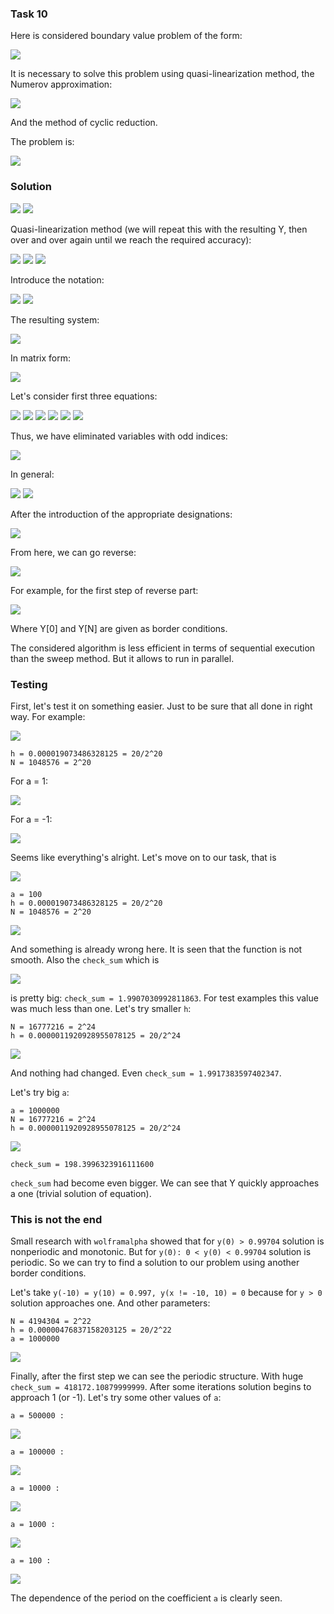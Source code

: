 ### Task 10

Here is considered boundary value problem of the form:

<img src="https://raw.githubusercontent.com/ilkoch008/OpenMP_tasks/master/task10/misc/Screenshot_1.png" width="">

It is necessary to solve this problem using quasi-linearization method, the Numerov approximation:

<img src="https://raw.githubusercontent.com/ilkoch008/OpenMP_tasks/master/task10/misc/Screenshot_2.png" width="">

And the method of cyclic reduction. 

The problem is: 

<img src="https://raw.githubusercontent.com/ilkoch008/OpenMP_tasks/master/task10/misc/Screenshot_3.png" width="">

### Solution

<img src="https://raw.githubusercontent.com/ilkoch008/OpenMP_tasks/master/task10/misc/Screenshot_4.png" width="">

<img src="https://raw.githubusercontent.com/ilkoch008/OpenMP_tasks/master/task10/misc/Screenshot_5.png" width="">

Quasi-linearization method (we will repeat this with the resulting Y, then over and over again until we reach the required accuracy):

<img src="https://raw.githubusercontent.com/ilkoch008/OpenMP_tasks/master/task10/misc/Screenshot_6.png" width="">

<img src="https://raw.githubusercontent.com/ilkoch008/OpenMP_tasks/master/task10/misc/Screenshot_7.png" width="">

<img src="https://raw.githubusercontent.com/ilkoch008/OpenMP_tasks/master/task10/misc/Screenshot_8.png" width="">

Introduce the notation:

<img src="https://raw.githubusercontent.com/ilkoch008/OpenMP_tasks/master/task10/misc/Screenshot_9.png" width="">

<img src="https://raw.githubusercontent.com/ilkoch008/OpenMP_tasks/master/task10/misc/Screenshot_10.png" width="">

The resulting system:

<img src="https://raw.githubusercontent.com/ilkoch008/OpenMP_tasks/master/task10/misc/Screenshot_11.png" width="">

In matrix form:

<img src="https://raw.githubusercontent.com/ilkoch008/OpenMP_tasks/master/task10/misc/Screenshot_12.png" width="">

Let's consider first three equations:

<img src="https://raw.githubusercontent.com/ilkoch008/OpenMP_tasks/master/task10/misc/Screenshot_13.png" width="">

<img src="https://raw.githubusercontent.com/ilkoch008/OpenMP_tasks/master/task10/misc/Screenshot_14.png" width="">

<img src="https://raw.githubusercontent.com/ilkoch008/OpenMP_tasks/master/task10/misc/Screenshot_15.png" width="">

<img src="https://raw.githubusercontent.com/ilkoch008/OpenMP_tasks/master/task10/misc/Screenshot_16.png" width="">

<img src="https://raw.githubusercontent.com/ilkoch008/OpenMP_tasks/master/task10/misc/Screenshot_17.png" width="">

<img src="https://raw.githubusercontent.com/ilkoch008/OpenMP_tasks/master/task10/misc/Screenshot_18.png" width="">

Thus, we have eliminated variables with odd indices:

<img src="https://raw.githubusercontent.com/ilkoch008/OpenMP_tasks/master/task10/misc/Screenshot_19.png" width="">

In general:

<img src="https://raw.githubusercontent.com/ilkoch008/OpenMP_tasks/master/task10/misc/Screenshot_20.png" width="">

<img src="https://raw.githubusercontent.com/ilkoch008/OpenMP_tasks/master/task10/misc/Screenshot_21.png" width="">

After the introduction of the appropriate designations:

<img src="https://raw.githubusercontent.com/ilkoch008/OpenMP_tasks/master/task10/misc/Screenshot_22.png" width="">

From here, we can go reverse:

<img src="https://raw.githubusercontent.com/ilkoch008/OpenMP_tasks/master/task10/misc/Screenshot_23.png" width="">

For example, for the first step of reverse part:

<img src="https://raw.githubusercontent.com/ilkoch008/OpenMP_tasks/master/task10/misc/Screenshot_24.png" width="">

Where Y[0] and Y[N] are given as border conditions.

The considered algorithm is less efficient in terms of sequential execution than the sweep method.
But it allows to run in parallel.

### Testing

First, let's test it on something easier. Just to be sure that all done in right way. For example:

<img src="https://raw.githubusercontent.com/ilkoch008/OpenMP_tasks/master/task10/misc/Screenshot_25.png" width="">

```
h = 0.000019073486328125 = 20/2^20
N = 1048576 = 2^20
```

For a = 1:

<img src="https://raw.githubusercontent.com/ilkoch008/OpenMP_tasks/master/task10/misc/Screenshot_26.png" width="">

For a = -1:

<img src="https://raw.githubusercontent.com/ilkoch008/OpenMP_tasks/master/task10/misc/Screenshot_27.png" width="">

Seems like everything's alright. Let's move on to our task, that is 

<img src="https://raw.githubusercontent.com/ilkoch008/OpenMP_tasks/master/task10/misc/Screenshot_3.png" width="">

```
a = 100
h = 0.000019073486328125 = 20/2^20
N = 1048576 = 2^20
```

<img src="https://raw.githubusercontent.com/ilkoch008/OpenMP_tasks/master/task10/misc/Screenshot_28.png" width="">

And something is already wrong here. It is seen that the function is not smooth. Also the ```check_sum``` which is 

<img src="https://raw.githubusercontent.com/ilkoch008/OpenMP_tasks/master/task10/misc/Screenshot_29.png" width="">

is pretty big: ```check_sum = 1.9907030992811863```. For test examples this value was much less than one. Let's try smaller ```h```:

```
N = 16777216 = 2^24
h = 0.0000011920928955078125 = 20/2^24
```

<img src="https://raw.githubusercontent.com/ilkoch008/OpenMP_tasks/master/task10/misc/Screenshot_30.png" width="">

And nothing had changed. Even ```check_sum = 1.9917383597402347```.

Let's try big ```a```:

```
a = 1000000
N = 16777216 = 2^24
h = 0.0000011920928955078125 = 20/2^24
```

<img src="https://raw.githubusercontent.com/ilkoch008/OpenMP_tasks/master/task10/misc/Screenshot_31.png" width="">

```
check_sum = 198.3996323916111600
```

```check_sum``` had become even bigger. We can see that Y quickly approaches a one (trivial solution of equation).

### This is not the end

Small research with ```wolframalpha``` showed that for ```y(0) > 0.99704``` solution is nonperiodic and monotonic. But for ```y(0): 0 < y(0) < 0.99704``` solution is periodic. So we can try to find a solution to our problem using another border conditions.

Let's take ```y(-10) = y(10) = 0.997, y(x != -10, 10) = 0``` because for ```y > 0``` solution approaches one. And other parameters:
```
N = 4194304 = 2^22
h = 0.00000476837158203125 = 20/2^22
a = 1000000
```

<img src="https://raw.githubusercontent.com/ilkoch008/OpenMP_tasks/master/task10/misc/Screenshot_32.png" width="">

Finally, after the first step we can see the periodic structure. With huge ```check_sum = 418172.10879999999```. After some iterations solution begins to approach 1 (or -1). Let's try some other values of ```a```:

```
a = 500000 :
```

<img src="https://raw.githubusercontent.com/ilkoch008/OpenMP_tasks/master/task10/misc/Screenshot_33.png" width="">

```
a = 100000 :
```

<img src="https://raw.githubusercontent.com/ilkoch008/OpenMP_tasks/master/task10/misc/Screenshot_34.png" width="">

```
a = 10000 :
```

<img src="https://raw.githubusercontent.com/ilkoch008/OpenMP_tasks/master/task10/misc/Screenshot_35.png" width="">

```
a = 1000 :
```

<img src="https://raw.githubusercontent.com/ilkoch008/OpenMP_tasks/master/task10/misc/Screenshot_36.png" width="">

```
a = 100 :
```

<img src="https://raw.githubusercontent.com/ilkoch008/OpenMP_tasks/master/task10/misc/Screenshot_37.png" width="">

The dependence of the period on the coefficient ```a``` is clearly seen.
